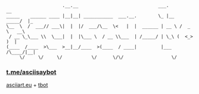 ``` 
                     .__.__                              ___.           __    
_____    ______ ____ |__|__| ___________  ___.__.        \_ |__   _____/  |_  
\__  \  /  ___// ___\|  |  |/  ___/\__  \<   |  |  ______ | __ \ /  _ \   __\ 
 / __ \_\___ \\  \___|  |  |\___ \  / __ \\___  | /_____/ | \_\ (  <_> )  |   
(____  /____  >\___  >__|__/____  >(____  / ____|         |___  /\____/|__|   
     \/     \/     \/           \/      \/\/                  \/           
```
### [t.me/asciisaybot](https://t.me/asciisaybot) 
[asciiart.eu](https://www.asciiart.eu/animals/) + [tbot](https://github.com/yanzay/tbot) <br />

